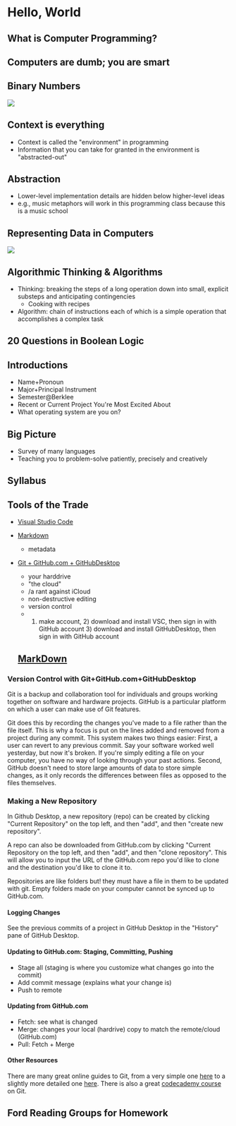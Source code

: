 # Hello, World

## What is Computer Programming?

## Computers are dumb; you are smart

## Binary Numbers
![](https://github.com/rdwrome/lmsc261fa21/blob/main/0Hello%2CWorld/img/binarycounter.gif)

## Context is everything
- Context is called the "environment" in programming
- Information that you can take for granted in the environment is "abstracted-out"

## Abstraction
- Lower-level implementation details are hidden below higher-level ideas
- e.g., music metaphors will work in this programming class because this is a music school

## Representing Data in Computers
![](https://github.com/rdwrome/lmsc261fa21/blob/main/0Hello%2CWorld/img/emoji.png)


## Algorithmic Thinking & Algorithms
- Thinking: breaking the steps of a long operation down into small, explicit substeps and anticipating contingencies
  - Cooking with recipes
- Algorithm: chain of instructions each of which is a simple operation that accomplishes a complex task

## 20 Questions in Boolean Logic

## Introductions
- Name+Pronoun
- Major+Principal Instrument
- Semester@Berklee
- Recent or Current Project You're Most Excited About
- What operating system are you on?

## Big Picture
- Survey of many languages
- Teaching you to problem-solve patiently, precisely and creatively

## Syllabus

## Tools of the Trade
- [Visual Studio Code](https://code.visualstudio.com/)
- [Markdown](https://github.com/adam-p/markdown-here/wiki/Markdown-Cheatsheet)
  - metadata
- [Git + GitHub.com + GitHubDesktop](https://github.blog/2019-10-02-get-started-easier-with-github-desktop-2-2/)
  - your harddrive
  - "the cloud"
  - /a rant against iCloud
  - non-destructive editing
  - version control
  - 1) make account, 2) download and install VSC, then sign in with GitHub account 3) download and install GitHubDesktop, then sign in with GitHub account

  ## [MarkDown](https://github.com/adam-p/markdown-here/wiki/Markdown-Cheatsheet)

### Version Control with Git+GitHub.com+GitHubDesktop

Git is a backup and collaboration tool for individuals and groups working together on software and hardware projects. GitHub is a particular platform on which a user can make use of Git features.

Git does this by recording the changes you've made to a file rather than the file itself. This is why a focus is put on the lines added and removed from a project during any commit. This system makes two things easier: First, a user can revert to any previous commit. Say your software worked well yesterday, but now it's broken. If you're simply editing a file on your computer, you have no way of looking through your past actions. Second, GitHub doesn't need to store large amounts of data to store simple changes, as it only records the differences between files as opposed to the files themselves.

### Making a New Repository

In Github Desktop, a new repository (repo) can be created by clicking "Current Repository" on the top left, and then "add", and then "create new repository".

A repo can also be downloaded from GitHub.com by clicking "Current Repository on the top left, and then "add", and then "clone repository". This will allow you to input the URL of the GitHub.com repo you'd like to clone and the destination you'd like to clone it to.

Repositories are like folders but! they must have a file in them to be updated with git. Empty folders made on your computer cannot be synced up to GitHub.com.

#### Logging Changes

See the previous commits of a project in GitHub Desktop in the "History" pane of GitHub Desktop.

#### Updating to GitHub.com: Staging, Committing, Pushing

- Stage all (staging is where you customize what changes go into the commit)
- Add commit message (explains what your change is)
- Push to remote

#### Updating from GitHub.com

- Fetch: see what is changed
- Merge: changes your local (hardrive) copy to match the remote/cloud (GitHub.com)
- Pull: Fetch + Merge

#### Other Resources

There are many great online guides to Git, from a very simple one [here](http://rogerdudler.github.io/git-guide/) to a slightly more detailed one [here](https://medium.freecodecamp.org/what-is-git-and-how-to-use-it-c341b049ae61). There is also a great [codecademy course](https://www.codecademy.com/learn/learn-git) on Git.

## Ford Reading Groups for Homework
